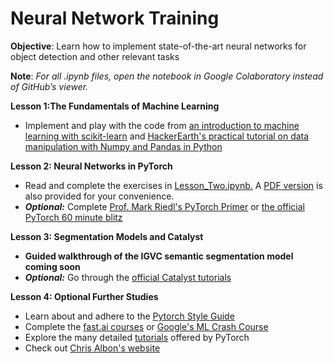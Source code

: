 # Neural Network Training

**Objective**: Learn how to implement state-of-the-art neural networks for object detection and other relevant tasks 

**Note**: *For all .ipynb files, open the notebook in Google Colaboratory instead of GitHub’s viewer.*

**Lesson 1:The Fundamentals of Machine Learning**
+ Implement and play with the code from [an introduction to machine learning with scikit-learn](https://scikit-learn.org/stable/tutorial/basic/tutorial.html) and [HackerEarth's practical tutorial on data manipulation with Numpy and Pandas in Python
](https://www.hackerearth.com/practice/machine-learning/data-manipulation-visualisation-r-python/tutorial-data-manipulation-numpy-pandas-python/tutorial/)

**Lesson 2: Neural Networks in PyTorch**
+ Read and complete the exercises in [Lesson_Two.ipynb.](https://github.com/RoboJackets/nn-training/blob/master/Lesson_Two.ipynb) A [PDF version](https://github.com/RoboJackets/nn-training/blob/master/Lesson_Two.pdf) is also provided for your convenience. 
+ ***Optional:*** Complete [Prof. Mark Riedl's PyTorch Primer](https://colab.research.google.com/drive/1DgkVmi6GksWOByhYVQpyUB4Rk3PUq0Cp) or [the official PyTorch 60 minute blitz](https://pytorch.org/tutorials/beginner/deep_learning_60min_blitz.html)

**Lesson 3: Segmentation Models and Catalyst**
+ **Guided walkthrough of the IGVC semantic segmentation model coming soon**
+ ***Optional:*** Go through the [official Catalyst tutorials](https://github.com/catalyst-team/catalyst)

**Lesson 4: Optional Further Studies**
+ Learn about and adhere to the [Pytorch Style Guide](https://github.com/IgorSusmelj/pytorch-styleguide)
+ Complete the [fast.ai courses](https://www.fast.ai/) or [Google's ML Crash Course](https://developers.google.com/machine-learning/crash-course)
+ Explore the many detailed [tutorials](https://pytorch.org/tutorials/) offered by PyTorch
+ Check out [Chris Albon's website](https://chrisalbon.com/)
